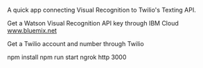 A quick app connecting Visual Recognition to Twilio's Texting API.


Get a Watson Visual Recognition API key through IBM Cloud
www.bluemix.net

Get a Twilio account and number through Twilio

npm install
npm run start
ngrok http 3000